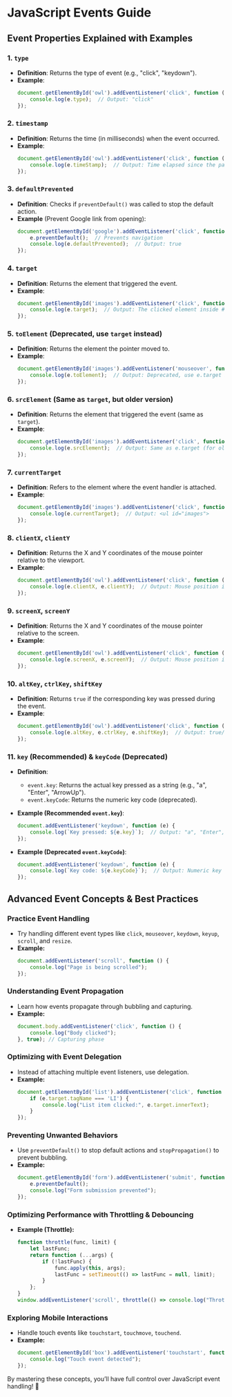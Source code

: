 # JavaScript Events Guide

## Event Properties Explained with Examples

### 1. `type`

- **Definition**: Returns the type of event (e.g., "click", "keydown").
- **Example**:
  ```js
  document.getElementById('owl').addEventListener('click', function (e) {
      console.log(e.type);  // Output: "click"
  });
  ```

### 2. `timestamp`

- **Definition**: Returns the time (in milliseconds) when the event occurred.
- **Example**:
  ```js
  document.getElementById('owl').addEventListener('click', function (e) {
      console.log(e.timeStamp);  // Output: Time elapsed since the page loaded
  });
  ```

### 3. `defaultPrevented`

- **Definition**: Checks if `preventDefault()` was called to stop the default action.
- **Example** (Prevent Google link from opening):
  ```js
  document.getElementById('google').addEventListener('click', function (e) {
      e.preventDefault();  // Prevents navigation
      console.log(e.defaultPrevented);  // Output: true
  });
  ```

### 4. `target`

- **Definition**: Returns the element that triggered the event.
- **Example**:
  ```js
  document.getElementById('images').addEventListener('click', function (e) {
      console.log(e.target);  // Output: The clicked element inside #images (like an <img>)
  });
  ```

### 5. `toElement` (Deprecated, use `target` instead)

- **Definition**: Returns the element the pointer moved to.
- **Example**:
  ```js
  document.getElementById('images').addEventListener('mouseover', function (e) {
      console.log(e.toElement);  // Output: Deprecated, use e.target instead
  });
  ```

### 6. `srcElement` (Same as `target`, but older version)

- **Definition**: Returns the element that triggered the event (same as `target`).
- **Example**:
  ```js
  document.getElementById('images').addEventListener('click', function (e) {
      console.log(e.srcElement);  // Output: Same as e.target (for older browsers)
  });
  ```

### 7. `currentTarget`

- **Definition**: Refers to the element where the event handler is attached.
- **Example**:
  ```js
  document.getElementById('images').addEventListener('click', function (e) {
      console.log(e.currentTarget);  // Output: <ul id="images">
  });
  ```

### 8. `clientX`, `clientY`

- **Definition**: Returns the X and Y coordinates of the mouse pointer relative to the viewport.
- **Example**:
  ```js
  document.getElementById('owl').addEventListener('click', function (e) {
      console.log(e.clientX, e.clientY);  // Output: Mouse position in the viewport
  });
  ```

### 9. `screenX`, `screenY`

- **Definition**: Returns the X and Y coordinates of the mouse pointer relative to the screen.
- **Example**:
  ```js
  document.getElementById('owl').addEventListener('click', function (e) {
      console.log(e.screenX, e.screenY);  // Output: Mouse position in the screen
  });
  ```

### 10. `altKey`, `ctrlKey`, `shiftKey`

- **Definition**: Returns `true` if the corresponding key was pressed during the event.
- **Example**:
  ```js
  document.getElementById('owl').addEventListener('click', function (e) {
      console.log(e.altKey, e.ctrlKey, e.shiftKey);  // Output: true/false for each key
  });
  ```

### 11. `key` (Recommended) & `keyCode` (Deprecated)

- **Definition**:
  - `event.key`: Returns the actual key pressed as a string (e.g., "a", "Enter", "ArrowUp").
  - `event.keyCode`: Returns the numeric key code (deprecated).

- **Example (Recommended `event.key`)**:
  ```js
  document.addEventListener('keydown', function (e) {
      console.log(`Key pressed: ${e.key}`);  // Output: "a", "Enter", "ArrowUp", etc.
  });
  ```

- **Example (Deprecated `event.keyCode`)**:
  ```js
  document.addEventListener('keydown', function (e) {
      console.log(`Key code: ${e.keyCode}`);  // Output: Numeric key code (e.g., 65 for "a")
  });
  ```

## Advanced Event Concepts & Best Practices

### Practice Event Handling
- Try handling different event types like `click`, `mouseover`, `keydown`, `keyup`, `scroll`, and `resize`.
- **Example:**
  ```js
  document.addEventListener('scroll', function () {
      console.log("Page is being scrolled");
  });
  ```

### Understanding Event Propagation
- Learn how events propagate through bubbling and capturing.
- **Example:**
  ```js
  document.body.addEventListener('click', function () {
      console.log("Body clicked");
  }, true); // Capturing phase
  ```

### Optimizing with Event Delegation
- Instead of attaching multiple event listeners, use delegation.
- **Example:**
  ```js
  document.getElementById('list').addEventListener('click', function (e) {
      if (e.target.tagName === 'LI') {
          console.log("List item clicked:", e.target.innerText);
      }
  });
  ```

### Preventing Unwanted Behaviors
- Use `preventDefault()` to stop default actions and `stopPropagation()` to prevent bubbling.
- **Example:**
  ```js
  document.getElementById('form').addEventListener('submit', function (e) {
      e.preventDefault();
      console.log("Form submission prevented");
  });
  ```

### Optimizing Performance with Throttling & Debouncing
- **Example (Throttle):**
  ```js
  function throttle(func, limit) {
      let lastFunc;
      return function (...args) {
          if (!lastFunc) {
              func.apply(this, args);
              lastFunc = setTimeout(() => lastFunc = null, limit);
          }
      };
  }
  window.addEventListener('scroll', throttle(() => console.log("Throttled scroll"), 200));
  ```

### Exploring Mobile Interactions
- Handle touch events like `touchstart`, `touchmove`, `touchend`.
- **Example:**
  ```js
  document.getElementById('box').addEventListener('touchstart', function () {
      console.log("Touch event detected");
  });
  ```

By mastering these concepts, you’ll have full control over JavaScript event handling! 🚀

